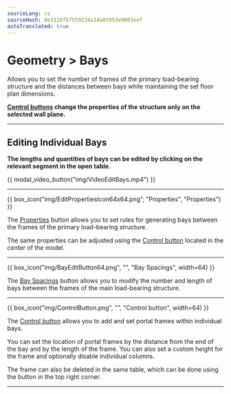 ```yaml
---
sourceLang: cs
sourceHash: 8e3126fb7559234a14a03953e9003eef
autoTranslated: true
---
```


# Geometry &gt; Bays
  <p>Allows you to set the number of frames of the primary load-bearing structure and the distances between bays while maintaining the set floor plan dimensions.</p>

  <p><b><u>Control buttons</u> change the properties of the structure only on the selected wall plane.</b></p>

  <hr class="main">

  <h2>Editing Individual Bays</h2>
  <p><b>The lengths and quantities of bays can be edited by clicking on the relevant segment in the open table.</b></p>

{{ modal_video_button("img/VideoEditBays.mp4") }}

  <hr class="main">

{{ box_icon("img/EditPropertiesIcon64x64.png", "Properties", "Properties") }}
  <p>The <u>Properties</u> button allows you to set rules for generating bays between the frames of the primary load-bearing structure.</p>
  <p>The same properties can be adjusted using the <u>Control button</u> located in the center of the model.</p>

  <hr class="main">

  {{ box_icon("img/BayEditButton64.png", "", "Bay Spacings", width=64) }}
  <p>The <u>Bay Spacings</u> button allows you to modify the number and length of bays between the frames of the main load-bearing structure.</p>

  <hr class="main">

  {{ box_icon("img/ControlButton.png", "", "Control button", width=64) }}
  <p>The <u>Control button</u> allows you to add and set portal frames within individual bays.</p>
  <p>You can set the location of portal frames by the distance from the end of the bay and by the length of the frame. You can also set a custom height for the frame and optionally disable individual columns.</p>
  <p>The frame can also be deleted in the same table, which can be done using the button in the top right corner.</p>

  <hr class="main">

<!-- product: HiStruct Building Configurator -->